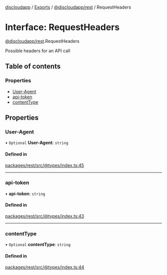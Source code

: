 [discloudapp](../README.md) / [Exports](../modules.md) / [@discloudapp/rest](../modules/discloudapp_rest.md) / RequestHeaders

# Interface: RequestHeaders

[@discloudapp/rest](../modules/discloudapp_rest.md).RequestHeaders

Possible headers for an API call

## Table of contents

### Properties

- [User-Agent](discloudapp_rest.RequestHeaders.md#user-agent)
- [api-token](discloudapp_rest.RequestHeaders.md#api-token)
- [contentType](discloudapp_rest.RequestHeaders.md#contenttype)

## Properties

### User-Agent

• `Optional` **User-Agent**: `string`

#### Defined in

[packages/rest/src/@types/index.ts:45](https://github.com/discloud/discloud.app/blob/9c516a5/packages/rest/src/@types/index.ts#L45)

___

### api-token

• **api-token**: `string`

#### Defined in

[packages/rest/src/@types/index.ts:43](https://github.com/discloud/discloud.app/blob/9c516a5/packages/rest/src/@types/index.ts#L43)

___

### contentType

• `Optional` **contentType**: `string`

#### Defined in

[packages/rest/src/@types/index.ts:44](https://github.com/discloud/discloud.app/blob/9c516a5/packages/rest/src/@types/index.ts#L44)
